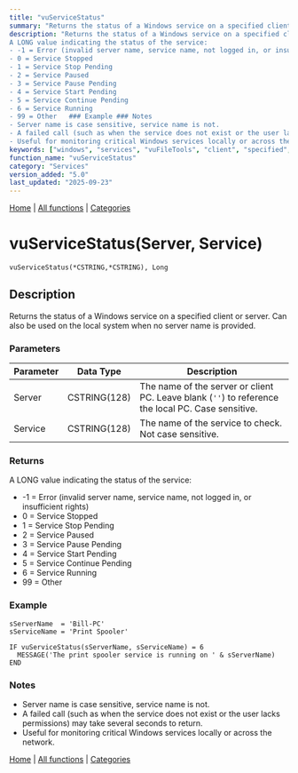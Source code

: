 ```yaml
---
title: "vuServiceStatus"
summary: "Returns the status of a Windows service on a specified client or server."
description: "Returns the status of a Windows service on a specified client or server. Can also be used on the local system when no server name is provided. ### Parameters ### Returns
A LONG value indicating the status of the service:  
- -1 = Error (invalid server name, service name, not logged in, or insufficient rights)  
- 0 = Service Stopped  
- 1 = Service Stop Pending  
- 2 = Service Paused  
- 3 = Service Pause Pending  
- 4 = Service Start Pending  
- 5 = Service Continue Pending  
- 6 = Service Running  
- 99 = Other   ### Example ### Notes
- Server name is case sensitive, service name is not.  
- A failed call (such as when the service does not exist or the user lacks permissions) may take several seconds to return.  
- Useful for monitoring critical Windows services locally or across the network. [Home](../index.md) | [All functions](index.md) | [Categories](../categories/index.md)"
keywords: ["windows", "services", "vuFileTools", "client", "specified", "service", "status", "returns", "Clarion", "server", "Windows", "vuservicestatus"]
function_name: "vuServiceStatus"
category: "Services"
version_added: "5.0"
last_updated: "2025-09-23"
---
```


[Home](../index.md) | [All functions](index.md) | [Categories](../categories/index.md)

# vuServiceStatus(Server, Service)

```Prototype
vuServiceStatus(*CSTRING,*CSTRING), Long
```


## Description
Returns the status of a Windows service on a specified client or server. Can also be used on the local system when no server name is provided.

### Parameters

| Parameter | Data Type    | Description                                                                 |
|-----------|--------------|-----------------------------------------------------------------------------|
| Server    | CSTRING(128) | The name of the server or client PC. Leave blank (`''`) to reference the local PC. Case sensitive. |
| Service   | CSTRING(128) | The name of the service to check. Not case sensitive.                       |

### Returns
A LONG value indicating the status of the service:  
- -1 = Error (invalid server name, service name, not logged in, or insufficient rights)  
- 0 = Service Stopped  
- 1 = Service Stop Pending  
- 2 = Service Paused  
- 3 = Service Pause Pending  
- 4 = Service Start Pending  
- 5 = Service Continue Pending  
- 6 = Service Running  
- 99 = Other  

### Example

```Clarion
sServerName  = 'Bill-PC'
sServiceName = 'Print Spooler'

IF vuServiceStatus(sServerName, sServiceName) = 6
  MESSAGE('The print spooler service is running on ' & sServerName)
END
```

### Notes
- Server name is case sensitive, service name is not.  
- A failed call (such as when the service does not exist or the user lacks permissions) may take several seconds to return.  
- Useful for monitoring critical Windows services locally or across the network.

[Home](../index.md) | [All functions](index.md) | [Categories](../categories/index.md)
